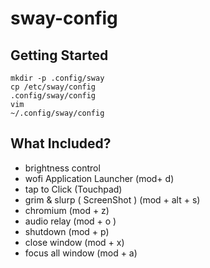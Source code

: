 # sway-config
## Getting Started
<code>mkdir -p .config/sway</code><br>
<code>cp /etc/sway/config .config/sway/config</code><br>
<code>vim ~/.config/sway/config</code><br>

## What Included?
* brightness control
* wofi Application Launcher (mod+ d)
* tap to Click (Touchpad)
* grim & slurp ( ScreenShot ) (mod + alt + s)
* chromium (mod + z)
* audio relay (mod + o )
* shutdown (mod + p)
* close window (mod + x)
* focus all window (mod + a)

